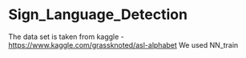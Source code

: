 # Sign_Language_Detection
The data set is taken from kaggle - https://www.kaggle.com/grassknoted/asl-alphabet 
We used NN_train
